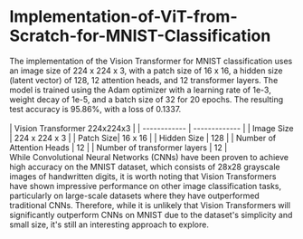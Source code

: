 # Implementation-of-ViT-from-Scratch-for-MNIST-Classification
The implementation of the Vision Transformer for MNIST classification uses an image size of 224 x 224 x 3, with a patch size of 16 x 16, a hidden size (latent vector) of 128, 12 attention heads, and 12 transformer layers. The model is trained using the Adam optimizer with a learning rate of 1e-3, weight decay of 1e-5, and a batch size of 32 for 20 epochs. The resulting test accuracy is 95.86%, with a loss of 0.1337. </br>
</br>
| Vision Transformer 224x224x3 |
| ------------ | ------------- |
| Image Size | 224 x 224 x 3 |
| Patch Size| 16 x 16 |
| Hidden Size | 128 |
| Number of Attention Heads | 12 |
| Number of transformer layers | 12 |
</br>
While Convolutional Neural Networks (CNNs) have been proven to achieve high accuracy on the MNIST dataset, which consists of 28x28 grayscale images of handwritten digits, it is worth noting that Vision Transformers have shown impressive performance on other image classification tasks, particularly on large-scale datasets where they have outperformed traditional CNNs. Therefore, while it is unlikely that Vision Transformers will significantly outperform CNNs on MNIST due to the dataset's simplicity and small size, it's still an interesting approach to explore.
